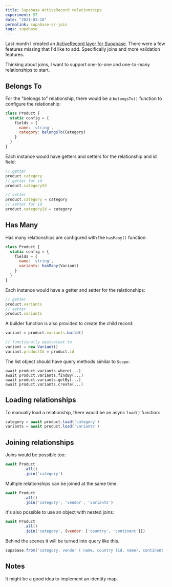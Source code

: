```yaml
---
title: Supabase ActiveRecord relationships
experiment: 57
date: "2021-03-18"
permalink: supabase-ar-join
tags: supabase
---
```


Last month I created an [ActiveRecord layer for Supabase](https://github.com/joshnuss/supabase-active-record). There were a few features missing that I'd like to add. Specifically joins and more validation features.

Thinking about joins, I want to support one-to-one and one-to-many relationships to start.

## Belongs To

For the "belongs to" relationship, there would be a `belongsTo()` function to configure the relationship:

```javascript
class Product {
  static config = {
    fields = {
      name: 'string',
      category: belongsTo(Category)
    }
  }
}
```

Each instance would have getters and setters for the relationship and id field:

```javascript
// getter
product.category
// getter for id
product.categoryId

// setter
product.category = category
// setter for id
product.categoryId = category
```

## Has Many

Has many relationships are configured with the `hasMany()` function:

```javascript
class Product {
  static config = {
    fields = {
      name: 'string',
      variants: hasMany(Variant)
    }
  }
}
```

Each instance would have a getter and setter for the relationships:

```javascript
// getter
product.variants
// setter
product.variants
```

A builder function is also provided to create the child record:

```javascript
variant = product.variants.build()

// functionally equivalent to
variant = new Variant()
variant.productId = product.id
```

The list object should have query methods similar to `Scope`:

```javscript
await product.variants.where(...)
await product.variants.findBy(...)
await product.variants.getBy(...)
await product.variants.create(...)
```

## Loading relationships

To manually load a relationship, there would be an async `load()` function:

```javascript
category = await product.load('category')
variants = await product.load('variants')
```

## Joining relationships

Joins would be possible too:

```javascript
await Product
        .all()
        .join('category')
```

Multiple relationships can be joined at the same time:

```javascript
await Product
        .all()
        .join('category', 'vendor', 'variants')
```

It's also possible to use an object with nested joins:

```javascript
await Product
        .all()
        .join('category', {vendor: ['country', 'continent']})
```

Behind the scenes it will be turned into query like this.

```javascript
supabase.from('category, vendor ( name, country (id, name), continent (id, name) )')
```

## Notes

It might be a good idea to implement an identity map.
